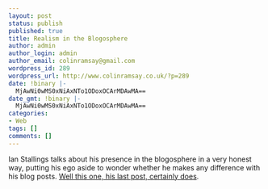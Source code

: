 ```yaml
---
layout: post
status: publish
published: true
title: Realism in the Blogosphere
author: admin
author_login: admin
author_email: colinramsay@gmail.com
wordpress_id: 289
wordpress_url: http://www.colinramsay.co.uk/?p=289
date: !binary |-
  MjAwNi0wMS0xNiAxNTo1ODoxOCArMDAwMA==
date_gmt: !binary |-
  MjAwNi0wMS0xNiAxNTo1ODoxOCArMDAwMA==
categories:
- Web
tags: []
comments: []
---
```

<p>Ian Stallings talks about his presence in the blogosphere in a very honest way, putting his ego aside to wonder whether he makes any difference with his blog posts. <a href="http://weblogs.asp.net/jmoon/archive/2005/12/28/434110.aspx">Well this one, his last post, certainly does</a>.</p>
